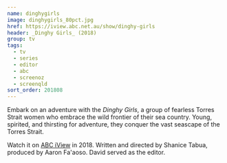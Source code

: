 ```yaml
---
name: dinghygirls
image: dinghygirls_80pct.jpg
href: https://iview.abc.net.au/show/dinghy-girls
header: _Dinghy Girls_ (2018)
group: tv
tags:
  - tv
  - series
  - editor
  - abc
  - screenoz
  - screenqld
sort_order: 201808
---
```

Embark on an adventure with the _Dinghy Girls_, a group of fearless Torres Strait women who embrace the wild frontier of their sea country. Young, spirited, and thirsting for adventure, they conquer the vast seascape of the Torres Strait.

Watch it on [ABC iView](https://iview.abc.net.au/show/dinghy-girls) in 2018. Written and directed by Shanice Tabua, produced by Aaron Fa'aoso. David served as the editor.
